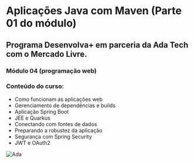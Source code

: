 # Aplicações Java com Maven (Parte 01 do módulo)

## Programa Desenvolva+ em parceria da Ada Tech com o Mercado Livre.
### Módulo 04 (programação web)

### Conteúdo do curso:

- Como funcionam as aplicações web
- Gerenciamento de dependências e builds
- Aplicação Spring Boot
- JEE e Quarkus
- Conectando com fontes de dados
- Preparando a robustez da aplicação
- Segurança com Spring Security
- JWT e OAuth2

![Ada](https://noticiasconcursos.com.br/wp-content/uploads/2023/02/noticiasconcursos.com.br-thumb-ada.png)
